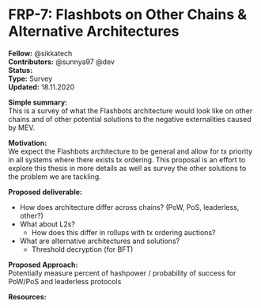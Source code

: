 # FRP-7: Flashbots on Other Chains & Alternative Architectures

**Fellow:** @sikkatech
</br> **Contributors:** @sunnya97 @dev
</br> **Status:** 
</br> **Type:** Survey
</br> **Updated:** 18.11.2020

**Simple summary:** 
</br> This is a survey of what the Flashbots architecture would look like on other chains and of other potential solutions to the negative externalities caused by MEV.


**Motivation:**
</br> We expect the Flashbots architecture to be general and allow for tx priority in all systems where there exists tx ordering.
This proposal is an effort to explore this thesis in more details as well as survey the other solutions to the problem we are tackling.

**Proposed deliverable:**
</br> 
* How does architecture differ across chains? (PoW, PoS, leaderless, other?)
* What about L2s?
  * How does this differ in rollups with tx ordering auctions?
* What are alternative architectures and solutions?
  * Threshold decryption (for BFT)


**Proposed Approach:**
</br> Potentially measure percent of hashpower / probability of success for PoW/PoS and leaderless protocols


**Resources:**

